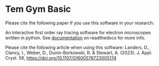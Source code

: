 # Tem Gym Basic

Please cite the following paper if you use this software in your research: 


An interactive first order ray tracing software for electron microscopes written in python.
See [documentation](https://temgymbasic.readthedocs.io/en/latest/) on readthedocs for more info. 

Please cite the following article when using this software: 
Landers, D., Clancy, I., Weber, D., Dunin-Borkowski, R. & Stewart, A. (2023). J. Appl. Cryst. 56, https://doi.org/10.1107/S1600576723005174
